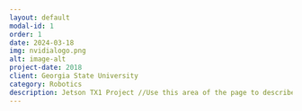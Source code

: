 ```yaml
---
layout: default
modal-id: 1
order: 1
date: 2024-03-18
img: nvidialogo.png
alt: image-alt
project-date: 2018
client: Georgia State University
category: Robotics
description: Jetson TX1 Project //Use this area of the page to describe your project. Lorem ipsum dolor sit amet, consectetur adipisicing elit. Mollitia neque assumenda ipsam nihil, molestias magnam, recusandae quos quis inventore quisquam velit asperiores, vitae? Reprehenderit soluta, eos quod consequuntur itaque. Nam.
---
```


